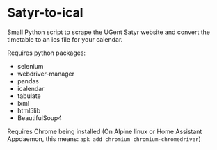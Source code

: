 # Satyr-to-ical
Small Python script to scrape the UGent Satyr website and convert the timetable to an ics file for your calendar.

Requires python packages:
- selenium
- webdriver-manager
- pandas
- icalendar
- tabulate
- lxml
- html5lib
- BeautifulSoup4

Requires Chrome being installed (On Alpine linux
or Home Assistant Appdaemon, this means:
`apk add chromium chromium-chromedriver`)
